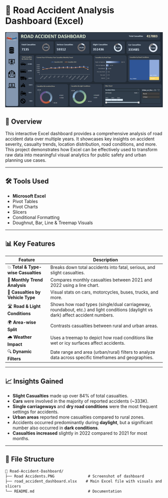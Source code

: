 # 🚗 Road Accident Analysis Dashboard (Excel)

![Road Accident Dashboard](Road%20Accidents.PNG)

## 📌 Overview

This interactive Excel dashboard provides a comprehensive analysis of road accident data over multiple years. It showcases key insights on accident severity, casualty trends, location distribution, road conditions, and more. This project demonstrates how Excel can be effectively used to transform raw data into meaningful visual analytics for public safety and urban planning use cases.

---

## 🛠 Tools Used

- **Microsoft Excel**
- Pivot Tables
- Pivot Charts
- Slicers
- Conditional Formatting
- Doughnut, Bar, Line & Treemap Visuals

---

## 📊 Key Features

| Feature | Description |
|--------|-------------|
| 💥 **Total & Type-wise Casualties** | Breaks down total accidents into fatal, serious, and slight casualties. |
| 📆 **Monthly Trend Analysis** | Compares monthly casualties between 2021 and 2022 using a line chart. |
| 🚗 **Casualties by Vehicle Type** | Visual stats on cars, motorcycles, buses, trucks, and more. |
| 🛣 **Road & Light Conditions** | Shows how road types (single/dual carriageway, roundabout, etc.) and light conditions (daylight vs dark) affect accident numbers. |
| 🌍 **Area-wise Split** | Contrasts casualties between rural and urban areas. |
| 🌧 **Weather Impact** | Uses a treemap to depict how road conditions like wet or icy surfaces affect accidents. |
| 🔍 **Dynamic Filters** | Date range and area (urban/rural) filters to analyze data across specific timeframes and geographies.

---

## 📈 Insights Gained

- **Slight Casualties** made up over 84% of total casualties.
- **Cars** were involved in the majority of reported accidents (~333K).
- **Single carriageways** and **dry road conditions** were the most frequent settings for accidents.
- **Urban areas** reported more casualties compared to rural zones.
- Accidents occurred predominantly during **daylight**, but a significant number also occurred in **dark conditions**.
- **Casualties increased** slightly in 2022 compared to 2021 for most months.

---

## 📁 File Structure

```plaintext
📂 Road-Accident-Dashboard/
├── Road Accidents.PNG               # Screenshot of dashboard
├── road_accident_dashboard.xlsx    # Main Excel file with visuals and slicers
└── README.md                        # Documentation
